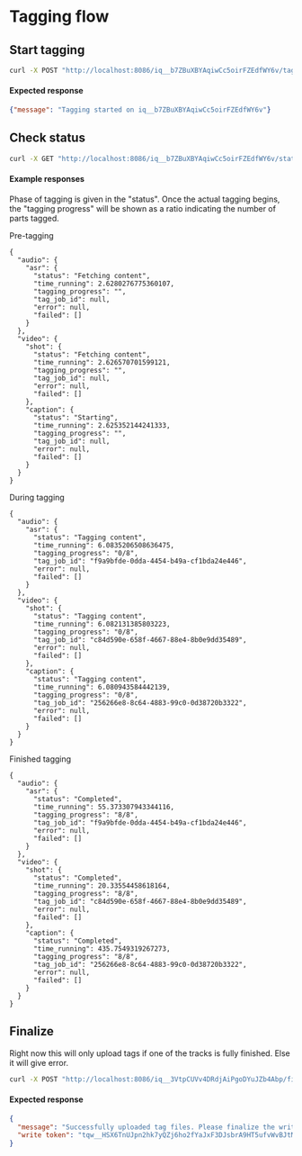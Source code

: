 # Tagging flow

## Start tagging

```bash
curl -X POST "http://localhost:8086/iq__b7ZBuXBYAqiwCc5oirFZEdfWY6v/tag?authorization=$AUTH_TOKEN" -d '{"features":{"asr":{}, "shot":{}, "caption":{}}}' -H "Content-Type: application/json"
```

#### Expected response 

```json
{"message": "Tagging started on iq__b7ZBuXBYAqiwCc5oirFZEdfWY6v"}
```

## Check status

```bash
curl -X GET "http://localhost:8086/iq__b7ZBuXBYAqiwCc5oirFZEdfWY6v/status?authorization=$AUTH_TOKEN"
```
#### Example responses

Phase of tagging is given in the "status". Once the actual tagging begins, the "tagging progress" will be shown as a ratio indicating the number of parts tagged. 

Pre-tagging

```
{
  "audio": {
    "asr": {
      "status": "Fetching content",
      "time_running": 2.6280276775360107,
      "tagging_progress": "",
      "tag_job_id": null,
      "error": null,
      "failed": []
    }
  },
  "video": {
    "shot": {
      "status": "Fetching content",
      "time_running": 2.626570701599121,
      "tagging_progress": "",
      "tag_job_id": null,
      "error": null,
      "failed": []
    },
    "caption": {
      "status": "Starting",
      "time_running": 2.625352144241333,
      "tagging_progress": "",
      "tag_job_id": null,
      "error": null,
      "failed": []
    }
  }
}
```

During tagging

```
{
  "audio": {
    "asr": {
      "status": "Tagging content",
      "time_running": 6.0835206508636475,
      "tagging_progress": "0/8",
      "tag_job_id": "f9a9bfde-0dda-4454-b49a-cf1bda24e446",
      "error": null,
      "failed": []
    }
  },
  "video": {
    "shot": {
      "status": "Tagging content",
      "time_running": 6.082131385803223,
      "tagging_progress": "0/8",
      "tag_job_id": "c84d590e-658f-4667-88e4-8b0e9dd35489",
      "error": null,
      "failed": []
    },
    "caption": {
      "status": "Tagging content",
      "time_running": 6.080943584442139,
      "tagging_progress": "0/8",
      "tag_job_id": "256266e8-8c64-4883-99c0-0d38720b3322",
      "error": null,
      "failed": []
    }
  }
}
```

Finished tagging

```
{
  "audio": {
    "asr": {
      "status": "Completed",
      "time_running": 55.373307943344116,
      "tagging_progress": "8/8",
      "tag_job_id": "f9a9bfde-0dda-4454-b49a-cf1bda24e446",
      "error": null,
      "failed": []
    }
  },
  "video": {
    "shot": {
      "status": "Completed",
      "time_running": 20.33554458618164,
      "tagging_progress": "8/8",
      "tag_job_id": "c84d590e-658f-4667-88e4-8b0e9dd35489",
      "error": null,
      "failed": []
    },
    "caption": {
      "status": "Completed",
      "time_running": 435.7549319267273,
      "tagging_progress": "8/8",
      "tag_job_id": "256266e8-8c64-4883-99c0-0d38720b3322",
      "error": null,
      "failed": []
    }
  }
}
```

## Finalize

Right now this will only upload tags if one of the tracks is fully finished. Else it will give error. 

```bash
curl -X POST "http://localhost:8086/iq__3VtpCUVv4DRdjAiPgoDYuJZb4Abp/finalize?write_token=$WRITE_TOKEN&authorization=$AUTH_TOKEN&force=true" | jq
```

#### Expected response

```json
{
  "message": "Successfully uploaded tag files. Please finalize the write token.",
  "write token": "tqw__HSX6TnUJpn2hk7yQZj6ho2fYaJxF3DJsbrA9HT5ufvWvBJtMbShr89bXppWicWu7PT2RVP7w2dHfafJUrP8"
}
```